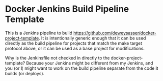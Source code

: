 Docker Jenkins Build Pipeline Template
======================================

This is a Jenkins pipeline to build
https://github.com/deweysasser/docker-project-template.  It is
intentionally generic enough that it can be used directly as the build
pipeline for projects that match the make target protocol above, or it
can be used as a base project for modifications.

Why is the Jenkinsfile not checked in directly to the
docker-project-template?  Because your Jenkins might be different from
my Jenkins, and you (or I) might want to work on the build pipeline
separate from the code it builds (or deploys).
